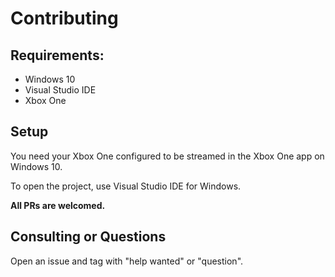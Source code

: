 # Contributing


## Requirements:
* Windows 10
* Visual Studio IDE
* Xbox One

## Setup

You need your Xbox One configured to be streamed in the Xbox One app on Windows 10.

To open the project, use Visual Studio IDE for Windows.

**All PRs are welcomed.**

## Consulting or Questions
Open an issue and tag with "help wanted" or "question".
